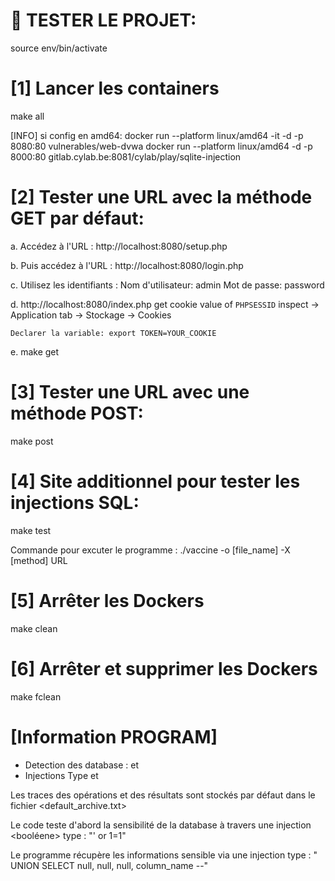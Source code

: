 # 🧪 TESTER LE PROJET:
source env/bin/activate

# [1] Lancer les containers
make all

[INFO] si config en amd64:
   docker run --platform linux/amd64 -it -d -p 8080:80 vulnerables/web-dvwa
   docker run --platform linux/amd64 -d -p 8000:80 gitlab.cylab.be:8081/cylab/play/sqlite-injection

# [2] Tester une URL avec la méthode GET par défaut:
a. Accédez à l'URL : http://localhost:8080/setup.php

b. Puis accédez à l'URL : http://localhost:8080/login.php

c. Utilisez les identifiants :
	Nom d'utilisateur: admin
	Mot de passe: password

d. http://localhost:8080/index.php
	get cookie value of `PHPSESSID`
	inspect -> Application tab -> Stockage -> Cookies
	
	Declarer la variable: export TOKEN=YOUR_COOKIE
e. make get

# [3] Tester une URL avec une méthode POST:
make post

# [4] Site additionnel pour tester les injections SQL:
make test

Commande pour excuter le programme : ./vaccine -o [file_name] -X [method] URL

# [5] Arrêter les Dockers
make clean

# [6] Arrêter et supprimer les Dockers
make fclean

# [Information PROGRAM]

- Detection des database : <SQLite> et <MySQL>
- Injections Type <Error> et <Union>

Les traces des opérations et des résultats sont stockés par défaut dans le fichier <default_archive.txt>

Le code teste d'abord la sensibilité de la database à travers une injection <booléene> type : "' or 1=1"

Le programme récupère les informations sensible via une injection type <UNION> :
" UNION SELECT null, null, null, column_name --"